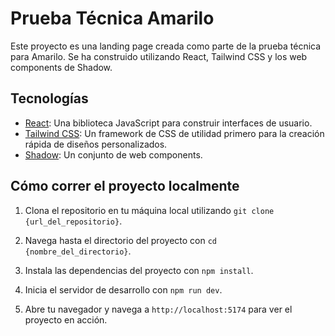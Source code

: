 # Prueba Técnica Amarilo

Este proyecto es una landing page creada como parte de la prueba técnica para Amarilo. Se ha construido utilizando React, Tailwind CSS y los web components de Shadow.

## Tecnologías

- [React](https://reactjs.org/): Una biblioteca JavaScript para construir interfaces de usuario.
- [Tailwind CSS](https://tailwindcss.com/): Un framework de CSS de utilidad primero para la creación rápida de diseños personalizados.
- [Shadow](https://www.webcomponents.org/element/@open-wc/shadow): Un conjunto de web components.

## Cómo correr el proyecto localmente

1. Clona el repositorio en tu máquina local utilizando `git clone {url_del_repositorio}`.

2. Navega hasta el directorio del proyecto con `cd {nombre_del_directorio}`.

3. Instala las dependencias del proyecto con `npm install`.

4. Inicia el servidor de desarrollo con `npm run dev`.

5. Abre tu navegador y navega a `http://localhost:5174` para ver el proyecto en acción.

